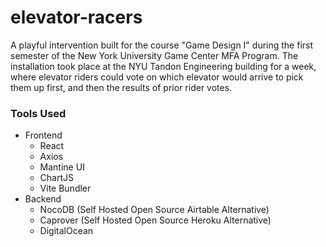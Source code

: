 # elevator-racers

A playful intervention built for the course "Game Design I" during the first semester of the New York University Game Center MFA Program. 
The installation took place at the NYU Tandon Engineering building for a week, where elevator riders could vote on which elevator would arrive to pick them up first, and then the results of prior rider votes.

### Tools Used
- Frontend
  - React
  - Axios
  - Mantine UI
  - ChartJS
  - Vite Bundler
- Backend
  - NocoDB (Self Hosted Open Source Airtable Alternative)
  - Caprover (Self Hosted Open Source Heroku Alternative)
  - DigitalOcean
